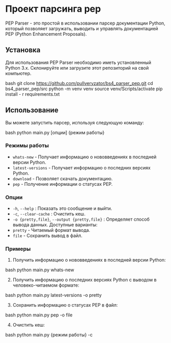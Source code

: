 # Проект парсинга pep

PEP Parser - это простой в использовании парсер документации Python, который позволяет загружать, выводить и управлять документацией PEP (Python Enhancement Proposals).

## Установка

Для использования PEP Parser необходимо иметь установленный Python 3.x. Склонируйте или загрузите этот репозиторий на свой компьютер.

bash
git clone https://github.com/pullveryzator/bs4_parser_pep.git
cd bs4_parser_pep/src
python -m venv venv
source venv/Scripts/activate
pip install - r requirements.txt


## Использование

Вы можете запустить парсер, используя следующую команду:

bash
python main.py [опции] {режим работы}


### Режимы работы

* `whats-new` - Получает информацию о нововведениях в последней версии Python.
* `latest-versions` - Получает информацию о последних версиях Python.
* `download` - Позволяет скачать документацию.
* `pep` - Получение информации о статусах PEP.

### Опции

- `-h`, `--help`  : Показать это сообщение и выйти.
- `-c`, `--clear-cache` : Очистить кеш.
- `-o {pretty,file}`, `--output {pretty,file}` : Определяет способ вывода данных. Доступные варианты:
- `pretty` - Читаемый формат вывода.
- `file`   - Сохранить вывод в файл.

### Примеры

1. Получить информацию о нововведениях в последней версии Python:
   
bash
python main.py whats-new


2. Получить информацию о последних версиях Python с выводом в человеко-читаемом формате:
   
bash
python main.py latest-versions -o pretty


3. Сохранить информацию о статусах PEP в файл:
   
bash
python main.py pep -o file


4. Очистить кеш:
   
bash
python main.py {режим работы} -c
